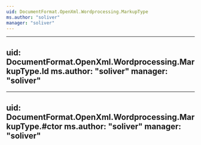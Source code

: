 ```yaml
---
uid: DocumentFormat.OpenXml.Wordprocessing.MarkupType
ms.author: "soliver"
manager: "soliver"
---
```


---
uid: DocumentFormat.OpenXml.Wordprocessing.MarkupType.Id
ms.author: "soliver"
manager: "soliver"
---

---
uid: DocumentFormat.OpenXml.Wordprocessing.MarkupType.#ctor
ms.author: "soliver"
manager: "soliver"
---
